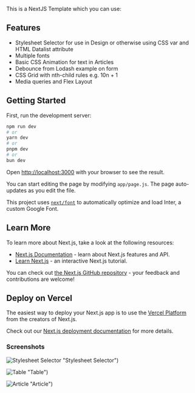 This is a NextJS Template which you can use:

## Features

 * Stylesheet Selector for use in Design or otherwise using CSS var and HTML Datalist attribute
 * Multiple fonts
 * Basic CSS Animation for text in Articles
 * Debounce from Lodash example on form
 * CSS Grid with nth-child rules e.g. 10n + 1
 * Media queries and Flex Layout

## Getting Started

First, run the development server:

```bash
npm run dev
# or
yarn dev
# or
pnpm dev
# or
bun dev
```

Open [http://localhost:3000](http://localhost:3000) with your browser to see the result.

You can start editing the page by modifying `app/page.js`. The page auto-updates as you edit the file.

This project uses [`next/font`](https://nextjs.org/docs/basic-features/font-optimization) to automatically optimize and load Inter, a custom Google Font.

## Learn More

To learn more about Next.js, take a look at the following resources:

- [Next.js Documentation](https://nextjs.org/docs) - learn about Next.js features and API.
- [Learn Next.js](https://nextjs.org/learn) - an interactive Next.js tutorial.

You can check out [the Next.js GitHub repository](https://github.com/vercel/next.js/) - your feedback and contributions are welcome!

## Deploy on Vercel

The easiest way to deploy your Next.js app is to use the [Vercel Platform](https://vercel.com/new?utm_medium=default-template&filter=next.js&utm_source=create-next-app&utm_campaign=create-next-app-readme) from the creators of Next.js.

Check out our [Next.js deployment documentation](https://nextjs.org/docs/deployment) for more details.

### Screenshots

![Stylesheet Selector](https://github.com/overloadedargs/next_template/blob/main/stylesheet_selector.png?raw=true) "Stylesheet Selector")

![Table](https://github.com/overloadedargs/next_template/blob/main/table.png?raw=true) "Table")

![Article](https://github.com/overloadedargs/next_template/blob/main/article.png?raw=true) "Article")
